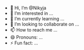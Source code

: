 - 👋 Hi, I’m @Nikyja
- 👀 I’m interested in ...
- 🌱 I’m currently learning ...
- 💞️ I’m looking to collaborate on ...
- 📫 How to reach me ...
- 😄 Pronouns: ...
- ⚡ Fun fact: ...

<!---
Nikyja/Nikyja is a ✨ special ✨ repository because its `README.md` (this file) appears on your GitHub profile.
You can click the Preview link to take a look at your changes.
--->
